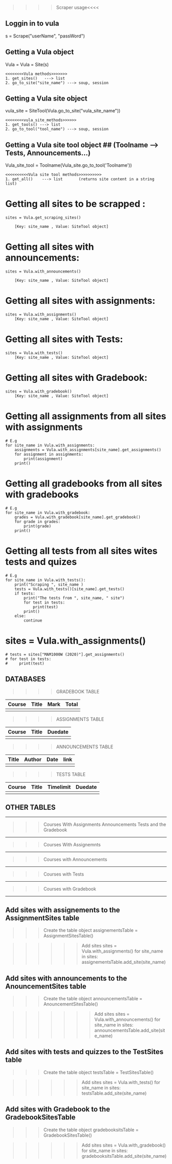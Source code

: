 
>>>>Scraper usage<<<<

## Loggin in to vula ##
s = Scrape("userName", "passWord")

## Getting a Vula object ##
Vula = Vula = Site(s)
    
    <<<<<<<<Vula methods>>>>>>>
    1. get_sites()   ---> list
    2. go_to_site("site_name") ---> soup, session

## Getting a Vula site object ##
vula_site = SiteTool(Vula.go_to_site("vula_site_name"))

    <<<<<<<<vula_site_methods>>>>>>
    1. get_tools() ---> list
    2. go_to_tool("tool_name") ---> soup, session
## Getting a Vula site tool object ## (Toolname --> Tests, Announcements...)
Vula_site_tool = Toolname(Vula_site.go_to_tool('Toolname'))

    <<<<<<<<<<Vula site tool methods>>>>>>>>>>
    1. get_all()    ---> list       (returns site content in a string list)

# Getting all sites to be scrapped : 

    sites = Vula.get_scraping_sites()      

        [Key: site_name , Value: SiteTool object]

# Getting all sites with announcements:

    sites = Vula.with_announcements()  
    
        [Key: site_name , Value: SiteTool object]

# Getting all sites with assignments:

    sites = Vula.with_assignments()
        [Key: site_name , Value: SiteTool object]

# Getting all sites with Tests:

    sites = Vula.with_tests()
        [Key: site_name , Value: SiteTool object]

# Getting all sites with Gradebook:

    sites = Vula.with_gradebook()
        [Key: site_name , Value: SiteTool object]

# Getting all assignments from all sites with assignments
    # E.g
    for site_name in Vula.with_assignments:
        assignments = Vula.with_assignments[site_name].get_assignments()
        for assignment in assignments:
            print(assignment)
        print()

# Getting all gradebooks from all sites with gradebooks
    # E.g
    for site_name in Vula.with_gradebook:
        grades = Vula.with_gradebook[site_name].get_gradebook()
        for grade in grades:
            print(grade)
        print()

# Getting all tests from all sites wites tests and quizes
    # E.g
    for site_name in Vula.with_tests():
        print("Scraping ", site_name )
        tests = Vula.with_tests()[site_name].get_tests()
        if tests:
            print("The tests from ", site_name, " site")
            for test in tests:
                print(test)
            print()
        else:
            continue

# sites = Vula.with_assignments()
    # tests = sites["MAM1000W (2020)"].get_assignments()
    # for test in tests:
    #     print(test)


## DATABASES

                           
                         
>>>> GRADEBOOK TABLE

|Course | Title | Mark | Total |
|-------|-------|------|-------|
|       |       |      |       |
                            
                            
>>>> ASSIGNMENTS TABLE      

| Course | Title | Duedate | 
|--------|-------|---------|
|        |       |         |

                            
>>>> ANNOUNCEMENTS TABLE   

| Title | Author | Date | link |
|-------|--------|------|------|
|       |        |      |      |

                     
>>>> TESTS TABLE      

| Course | Title | Timelimit | Duedate|
|--------|-------|-----------|--------|
|        |       |           |        |
                      
## OTHER TABLES

-------------------------------------------------------------------------------
>>> Courses With Assignments Announcements Tests and the Gradebook
-------------------------------------------------------------------------------
>>> Courses With Assignemnts
-------------------------------------------------------------------------------
>>> Courses with Announcements
-------------------------------------------------------------------------------
>>> Courses with Tests
-------------------------------------------------------------------------------
>>> Courses with Gradebook
-------------------------------------------------------------------------------


## Add sites with assignements to the AssignmentSites table
>>>Create the table object
    assignementsTable  = AssignmentSitesTable()

>>>>>>Add sites
    sites = Vula.with_assignments()
    for site_name in sites:
        assignementsTable.add_site(site_name)

## Add sites with announcements to the AnouncementSites table
>>> Create the table object
    announcementsTable  = AnouncementSitesTable()

>>>>>>>Add sites
    sites = Vula.with_announcements()
    for site_name in sites:
        announcementsTable.add_site(site_name)

## Add sites with tests and quizzes to the TestSites table
>>>Create the table object
    testsTable  = TestSitesTable()

>>>>>>Add sites
    sites = Vula.with_tests()
    for site_name in sites: 
        testsTable.add_site(site_name)

## Add sites with Gradebook to the GradebookSitesTable
>>>Create the table object
    gradebooksitsTable  = GradebookSitesTable()

>>>>>>Add sites
    sites = Vula.with_gradebook()
    for site_name in sites: 
        gradebooksitsTable.add_site(site_name)